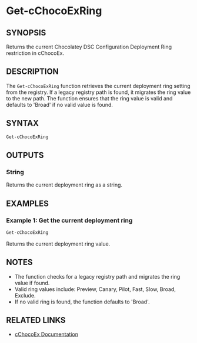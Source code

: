 # Get-cChocoExRing

## SYNOPSIS
Returns the current Chocolatey DSC Configuration Deployment Ring restriction in cChocoEx.

## DESCRIPTION
The `Get-cChocoExRing` function retrieves the current deployment ring setting from the registry. If a legacy registry path is found, it migrates the ring value to the new path. The function ensures that the ring value is valid and defaults to 'Broad' if no valid value is found.

## SYNTAX

```powershell
Get-cChocoExRing
```

## OUTPUTS

### String
Returns the current deployment ring as a string.

## EXAMPLES

### Example 1: Get the current deployment ring
```powershell
Get-cChocoExRing
```

Returns the current deployment ring value.

## NOTES
- The function checks for a legacy registry path and migrates the ring value if found.
- Valid ring values include: Preview, Canary, Pilot, Fast, Slow, Broad, Exclude.
- If no valid ring is found, the function defaults to 'Broad'.

## RELATED LINKS
- [cChocoEx Documentation](https://github.com/jyonke/cChocoEx) 